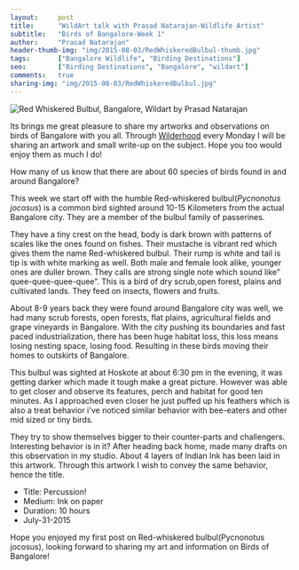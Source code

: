 ```yaml
---
layout:     post
title:      "WildArt talk with Prasad Natarajan-Wildlife Artist"
subtitle:   "Birds of Bangalore-Week 1"
author:     "Prasad Natarajan"
header-thumb-img: "img/2015-08-03/RedWhiskeredBulbul-thumb.jpg"
tags:       ["Bangalore Wildlife", "Birding Destinations"]
seo: 		["Birding Destinations", "Bangalore", "wildart"]
comments:   true
sharing-img: "img/2015-08-03/RedWhiskeredBulbul.jpg"
---
```



<img src="{{ site.baseurl }}/img/2015-08-03/RedWhiskeredBulbul.jpg" alt="Red Whiskered Bulbul, Bangalore, Wildart by Prasad Natarajan">

<p>
Its brings me great pleasure to share my artworks and observations on birds of Bangalore with you all.  Through <a href="http://www.wilderhood.com">Wilderhood</a> every Monday I will be sharing an artwork and small write-up on the subject. Hope you too would enjoy them as much I do!
</p>

<p>
How many of us know that there are about 60 species of birds found in and around Bangalore?
</p>

<p>
This week we start off with the humble Red-whiskered bulbul(<em>Pycnonotus jocosus</em>) is a common bird sighted around 10-15 Kilometers from the actual Bangalore city. They are a member of  the bulbul family of passerines.  
</p>

<p>
They have a tiny crest on the head, body is dark brown with patterns of scales like the ones found on fishes. Their mustache is vibrant red which gives them the name Red-whiskered bulbul. Their rump is white and tail is tip is with white marking as well. Both male and female look alike, younger ones are duller brown. They calls are strong single note which sound like” quee-quee-quee-quee”. This is a bird of dry scrub,open forest, plains and cultivated lands. They feed on insects, flowers and fruits.
</p>

<p>
About 8-9 years back they were found around Bangalore city was well, we had many scrub forests, open forests, flat plains, agricultural fields and grape vineyards in Bangalore. With the city pushing its boundaries and fast paced industrialization, there has been huge habitat loss, this loss means losing nesting space, losing food. Resulting in these birds moving their homes to outskirts of Bangalore. 
</p>

<p>
This bulbul was sighted at Hoskote at about 6:30 pm in the evening, it was getting darker which made it tough make a great picture. However was able to get closer and observe its features, perch and habitat for good ten minutes. As I approached even closer he just puffed up his feathers which is also a treat behavior i've noticed similar behavior with bee-eaters and other mid sized or tiny birds.
</p>

<p>
They try to show themselves bigger to their counter-parts and challengers. Interesting behavior is in it? After heading back home, made many drafts on this observation in my studio. About 4 layers of Indian Ink has been laid in this artwork. Through this artwork I wish to convey the same behavior, hence the title.
</p>

<p>
	<ul>
		 <li>Title: Percussion! </li>
		 <li>Medium: Ink on paper</li>
		 <li>Duration: 10 hours</li>
		 <li>July-31-2015</li>
 	</ul>
</p>

<p>
Hope you enjoyed my first post on Red-whiskered bulbul(Pycnonotus jocosus), looking forward to sharing my art and information on Birds of Bangalore! </p>
